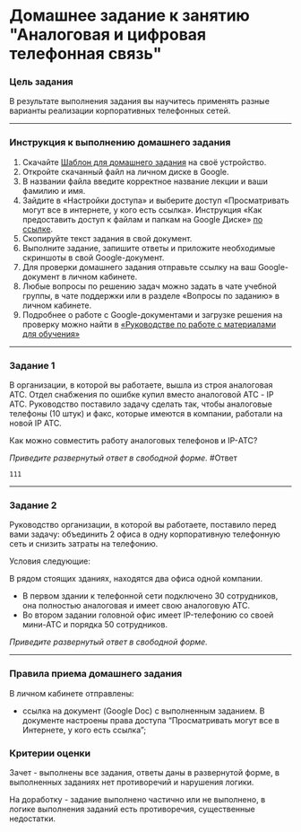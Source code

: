 # Домашнее задание к занятию "Аналоговая и цифровая телефонная связь"

### Цель задания

В результате выполнения задания вы научитесь применять разные варианты реализации корпоративных телефонных сетей.

------

### Инструкция к выполнению домашнего задания

1. Скачайте [Шаблон для домашнего задания](https://u.netology.ru/backend/uploads/lms/content_assets/file/281/%D0%A1%D0%94%D0%95%D0%9B%D0%90%D0%99%D0%A2%D0%95_%D0%9A%D0%9E%D0%9F%D0%98%D0%AE_-_%D0%A8%D0%B0%D0%B1%D0%BB%D0%BE%D0%BD_%D0%B4%D0%BB%D1%8F_%D0%B4%D0%BE%D0%BC%D0%B0%D1%88%D0%BD%D0%B5%D0%B3%D0%BE_%D0%B7%D0%B0%D0%B4%D0%B0%D0%BD%D0%B8%D1%8F_1.1._%D0%9D%D0%B0%D0%B7%D0%B2%D0%B0%D0%BD%D0%B8%D0%B5_%D0%BB%D0%B5%D0%BA%D1%86%D0%B8%D0%B8_-_%D0%A4%D0%B0%D0%BC%D0%B8%D0%BB%D0%B8%D1%8F_%D0%98%D0%BC%D1%8F.docx) на своё устройство.
2. Откройте скачанный файл на личном диске в Google.
3. В названии файла введите корректное название лекции и ваши фамилию и имя.
4. Зайдите в «Настройки доступа» и выберите доступ «Просматривать могут все в интернете, у кого есть ссылка». Инструкция «Как предоставить доступ к файлам и папкам на Google Диске» [по ссылке](https://support.google.com/docs/answer/2494822?hl=ru&co=GENIE.Platform%3DDesktop).
5. Скопируйте текст задания в свой документ.
6. Выполните задание, запишите ответы и приложите необходимые скриншоты в свой Google-документ.
7. Для проверки домашнего задания отправьте ссылку на ваш Google-документ в личном кабинете.
8. Любые вопросы по решению задач можно задать в чате учебной группы, в чате поддержки или в разделе «Вопросы по заданию» в личном кабинете.
9. Подробнее о работе с Google-документами и загрузке решения на проверку можно найти в [«Руководстве по работе с материалами для обучения»](https://l.netology.ru/instruktsiya-po-materialami-dlya-obucheniya)

------

### Задание 1 

В организации, в которой вы работаете, вышла из строя аналоговая АТС. Отдел снабжения по ошибке купил вместо аналоговой АТС - IP АТС.
Руководство поставило задачу сделать так, чтобы аналоговые телефоны (10 штук) и факс, которые имеются в компании, работали на новой IP АТС.  

Как можно совместить работу аналоговых телефонов и IP-АТС?

*Приведите развернутый ответ в свободной форме.*
#Ответ
```
111
```
------
 
### Задание 2 

Руководство организации, в которой вы работаете, поставило перед вами задачу: объединить 2 офиса в одну корпоративную телефонную сеть и снизить затраты на телефонию.

Условия следующие:

В рядом стоящих зданиях, находятся два офиса одной компании. 
  - В первом здании к телефонной сети подключено 30 сотрудников, она полностью аналоговая и имеет свою аналоговую АТС.
  - Во втором задании головной офис имеет IP-телефонию со своей мини-АТС и порядка 50 сотрудников.

*Приведите развернутый ответ в свободной форме.*

------


### Правила приема домашнего задания

В личном кабинете отправлены:

- ссылка на документ (Google Doc) с выполненным заданием. В документе настроены права доступа “Просматривать могут все в Интернете, у кого есть ссылка”;

### Критерии оценки

Зачет - выполнены все задания, ответы даны в развернутой форме, в выполненных заданиях нет противоречий и нарушения логики.

На доработку - задание выполнено частично или не выполнено, в логике выполнения заданий есть противоречия, существенные недостатки.
